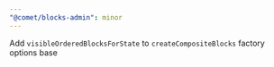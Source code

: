 ```yaml
---
"@comet/blocks-admin": minor
---
```


Add `visibleOrderedBlocksForState` to `createCompositeBlocks` factory options base
